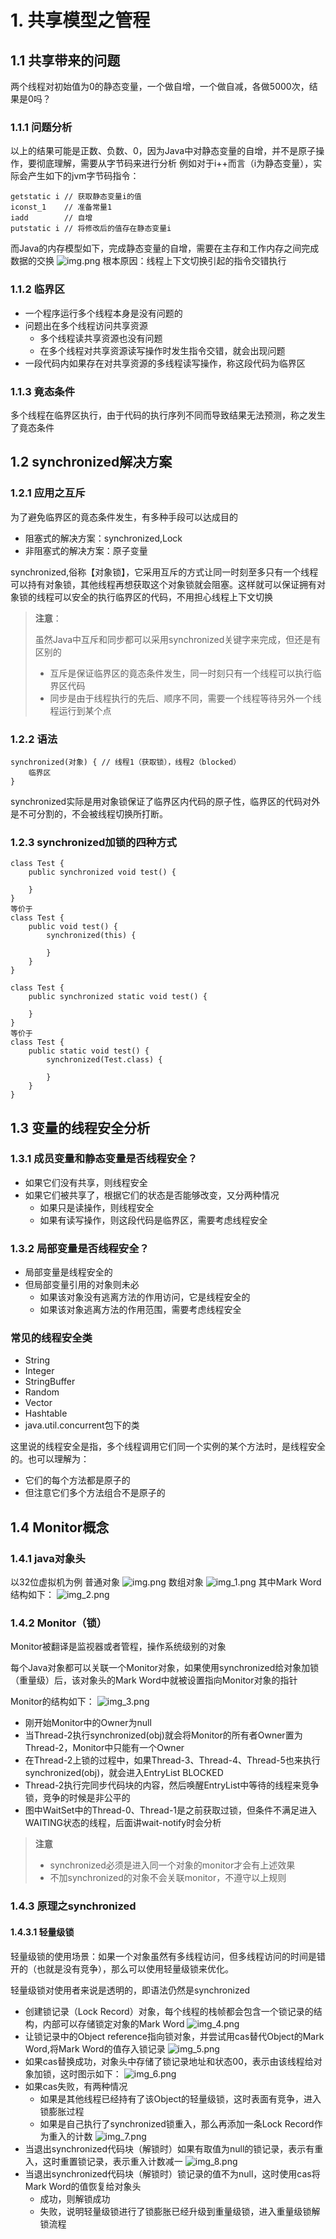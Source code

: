 # 1. 共享模型之管程
## 1.1 共享带来的问题
两个线程对初始值为0的静态变量，一个做自增，一个做自减，各做5000次，结果是0吗？

### 1.1.1 问题分析

以上的结果可能是正数、负数、0，因为Java中对静态变量的自增，并不是原子操作，要彻底理解，需要从字节码来进行分析
例如对于i++而言（i为静态变量），实际会产生如下的jvm字节码指令：

```
getstatic i // 获取静态变量i的值
iconst_1    // 准备常量1
iadd        // 自增
putstatic i // 将修改后的值存在静态变量i
```

而Java的内存模型如下，完成静态变量的自增，需要在主存和工作内存之间完成数据的交换
![img.png](img/并发编程-进阶知识/img.png)
根本原因：线程上下文切换引起的指令交错执行

### 1.1.2 临界区

* 一个程序运行多个线程本身是没有问题的
* 问题出在多个线程访问共享资源
  * 多个线程读共享资源也没有问题
  * 在多个线程对共享资源读写操作时发生指令交错，就会出现问题
* 一段代码内如果存在对共享资源的多线程读写操作，称这段代码为临界区

### 1.1.3 竟态条件
多个线程在临界区执行，由于代码的执行序列不同而导致结果无法预测，称之发生了竟态条件

## 1.2 synchronized解决方案
### 1.2.1 应用之互斥

为了避免临界区的竟态条件发生，有多种手段可以达成目的
* 阻塞式的解决方案：synchronized,Lock
* 非阻塞式的解决方案：原子变量

synchronized,俗称【对象锁】，它采用互斥的方式让同一时刻至多只有一个线程可以持有对象锁，其他线程再想获取这个对象锁就会阻塞。这样就可以保证拥有对象锁的线程可以安全的执行临界区的代码，不用担心线程上下文切换

> **注意**：
> 
> 虽然Java中互斥和同步都可以采用synchronized关键字来完成，但还是有区别的
> * 互斥是保证临界区的竟态条件发生，同一时刻只有一个线程可以执行临界区代码
> * 同步是由于线程执行的先后、顺序不同，需要一个线程等待另外一个线程运行到某个点

### 1.2.2 语法
```
synchronized(对象) { // 线程1（获取锁），线程2（blocked）
    临界区
}
```
synchronized实际是用对象锁保证了临界区内代码的原子性，临界区的代码对外是不可分割的，不会被线程切换所打断。

### 1.2.3 synchronized加锁的四种方式
```
class Test {
    public synchronized void test() {
        
    }
}
等价于
class Test {
    public void test() {
        synchronized(this) {
            
        }
    }
}
```

```
class Test {
    public synchronized static void test() {
        
    }
}
等价于
class Test {
    public static void test() {
        synchronized(Test.class) {
            
        }
    }
}
```

## 1.3 变量的线程安全分析
### 1.3.1 成员变量和静态变量是否线程安全？
* 如果它们没有共享，则线程安全
* 如果它们被共享了，根据它们的状态是否能够改变，又分两种情况
  *   如果只是读操作，则线程安全
  *   如果有读写操作，则这段代码是临界区，需要考虑线程安全

### 1.3.2 局部变量是否线程安全？
* 局部变量是线程安全的
* 但局部变量引用的对象则未必
  *   如果该对象没有逃离方法的作用访问，它是线程安全的
  *   如果该对象逃离方法的作用范围，需要考虑线程安全

### 常见的线程安全类
* String
* Integer
* StringBuffer
* Random
* Vector
* Hashtable
* java.util.concurrent包下的类

这里说的线程安全是指，多个线程调用它们同一个实例的某个方法时，是线程安全的。也可以理解为：
* 它们的每个方法都是原子的
* 但注意它们多个方法组合不是原子的

## 1.4 Monitor概念
### 1.4.1 java对象头
以32位虚拟机为例
普通对象
![img.png](img.png)
数组对象
![img_1.png](img_1.png)
其中Mark Word结构如下：
![img_2.png](img_2.png)

### 1.4.2 Monitor（锁）

Monitor被翻译是监视器或者管程，操作系统级别的对象

每个Java对象都可以关联一个Monitor对象，如果使用synchronized给对象加锁（重量级）后，该对象头的Mark Word中就被设置指向Monitor对象的指针

Monitor的结构如下：
![img_3.png](img_3.png)
* 刚开始Monitor中的Owner为null
* 当Thread-2执行synchronized(obj)就会将Monitor的所有者Owner置为Thread-2，Monitor中只能有一个Owner
* 在Thread-2上锁的过程中，如果Thread-3、Thread-4、Thread-5也来执行synchronized(obj)，就会进入EntryList BLOCKED
* Thread-2执行完同步代码块的内容，然后唤醒EntryList中等待的线程来竞争锁，竞争的时候是非公平的
* 图中WaitSet中的Thread-0、Thread-1是之前获取过锁，但条件不满足进入WAITING状态的线程，后面讲wait-notify时会分析

> **注意**
> * synchronized必须是进入同一个对象的monitor才会有上述效果
> * 不加synchronized的对象不会关联monitor，不遵守以上规则

### 1.4.3 原理之synchronized
#### 1.4.3.1 轻量级锁
轻量级锁的使用场景：如果一个对象虽然有多线程访问，但多线程访问的时间是错开的（也就是没有竞争），那么可以使用轻量级锁来优化。

轻量级锁对使用者来说是透明的，即语法仍然是synchronized

* 创建锁记录（Lock Record）对象，每个线程的栈帧都会包含一个锁记录的结构，内部可以存储锁定对象的Mark Word
 ![img_4.png](img_4.png)
* 让锁记录中的Object reference指向锁对象，并尝试用cas替代Object的Mark Word,将Mark Word的值存入锁记录
 ![img_5.png](img_5.png)
* 如果cas替换成功，对象头中存储了锁记录地址和状态00，表示由该线程给对象加锁，这时图示如下：
![img_6.png](img_6.png)
* 如果cas失败，有两种情况
  * 如果是其他线程已经持有了该Object的轻量级锁，这时表面有竞争，进入锁膨胀过程
  * 如果是自己执行了synchronized锁重入，那么再添加一条Lock Record作为重入的计数
![img_7.png](img_7.png)
* 当退出synchronized代码块（解锁时）如果有取值为null的锁记录，表示有重入，这时重置锁记录，表示重入计数减一
![img_8.png](img_8.png)
* 当退出synchronized代码块（解锁时）锁记录的值不为null，这时使用cas将Mark Word的值恢复给对象头
  * 成功，则解锁成功
  * 失败，说明轻量级锁进行了锁膨胀已经升级到重量级锁，进入重量级锁解锁流程










